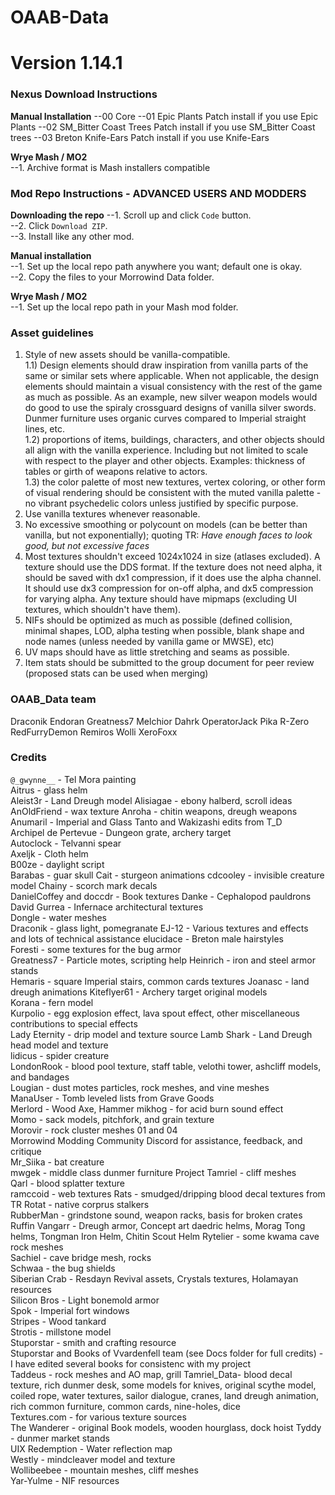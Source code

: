 # OAAB-Data
# Version 1.14.1

### Nexus Download Instructions
**Manual Installation**
--00 Core
--01 Epic Plants Patch				install if you use Epic Plants
--02 SM_Bitter Coast Trees Patch	install if you use SM_Bitter Coast trees
--03 Breton Knife-Ears Patch		install if you use Knife-Ears


**Wrye Mash / MO2**  
--1. Archive format is Mash installers compatible

### Mod Repo Instructions - ADVANCED USERS AND MODDERS
**Downloading the repo**
--1. Scroll up and click `Code` button.  
--2. Click `Download ZIP`.  
--3. Install like any other mod.  
  
**Manual installation**  
--1. Set up the local repo path anywhere you want; default one is okay.  
--2. Copy the files to your Morrowind Data folder.  

**Wrye Mash / MO2**  
--1. Set up the local repo path in your Mash mod folder.  

### Asset guidelines
1) Style of new assets should be vanilla-compatible.  
1.1) Design elements should draw inspiration from vanilla parts of the same or similar sets where applicable. When not applicable, the design elements should maintain a visual consistency with the rest of the game as much as possible. As an example, new silver weapon models would do good to use the spiraly crossguard designs of vanilla silver swords. Dunmer furniture uses organic curves compared to Imperial straight lines, etc.  
1.2) proportions of items, buildings, characters, and other objects should all align with the vanilla experience. Including but not limited to scale with respect to the player and other objects. Examples: thickness of tables or girth of weapons relative to actors.  
1.3) the color palette of most new textures, vertex coloring, or other form of visual rendering should be consistent with the muted vanilla palette - no vibrant psychedelic colors unless justified by specific purpose.  
2) Use vanilla textures whenever reasonable.  
3) No excessive smoothing or polycount on models (can be better than vanilla, but not exponentially); quoting TR: *Have enough faces to look good, but not excessive faces*  
4) Most textures shouldn't exceed 1024x1024 in size (atlases excluded). A texture should use the DDS format. If the texture does not need alpha, it should be saved with dx1 compression, if it does use the alpha channel. It should use dx3 compression for on-off alpha, and dx5 compression for varying alpha. Any texture should have mipmaps (excluding UI textures, which shouldn't have them).  
5) NIFs should be optimized as much as possible (defined collision, minimal shapes, LOD, alpha testing when possible, blank shape and node names (unless needed by vanilla game or MWSE), etc)  
6) UV maps should have as little stretching and seams as possible.  
7) Item stats should be submitted to the group document for peer review (proposed stats can be used when merging)  

  
### OAAB_Data team
Draconik
Endoran
Greatness7
Melchior Dahrk
OperatorJack
Pika
R-Zero
RedFurryDemon 
Remiros
Wolli
XeroFoxx

  
### Credits
`@_gwynne__` - Tel Mora painting  
Aitrus - glass helm  
Aleist3r - Land Dreugh model
Alisiagae - ebony halberd, scroll ideas
AnOldFriend - wax texture
Anroha - chitin weapons, dreugh weapons
Anumaril - Imperial and Glass Tanto and Wakizashi edits from T_D  
Archipel de Pertevue - Dungeon grate, archery target  
Autoclock - Telvanni spear  
Axeljk - Cloth helm  
B00ze - daylight script  
Barabas - guar skull
Cait - sturgeon animations
cdcooley - invisible creature model
Chainy - scorch mark decals  
DanielCoffey and doccdr - Book textures
Danke - Cephalopod pauldrons  
David Gurrea - Infernace architectural textures  
Dongle - water meshes  
Draconik - glass light, pomegranate
EJ-12 - Various textures and effects and lots of technical assistance
elucidace - Breton male hairstyles  
Foresti - some textures for the bug armor  
Greatness7 - Particle motes, scripting help
Heinrich - iron and steel armor stands  
Hemaris - square Imperial stairs, common cards textures
Joanasc - land dreugh animations
Kiteflyer61 - Archery target original models  
Korana - fern model  
Kurpolio - egg explosion effect, lava spout effect, other miscellaneous contributions to special effects  
Lady Eternity - drip model and texture source
Lamb Shark - Land Dreugh head model and texture  
lidicus - spider creature  
LondonRook - blood pool texture, staff table, velothi tower, ashcliff models, and bandages  
Lougian - dust motes particles, rock meshes, and vine meshes  
ManaUser - Tomb leveled lists from Grave Goods  
Merlord - Wood Axe, Hammer
mikhog - for acid burn sound effect  
Momo - sack models, pitchfork, and grain texture  
Morovir - rock cluster meshes 01 and 04  
Morrowind Modding Community Discord for assistance, feedback, and critique  
Mr_Siika - bat creature  
mwgek - middle class dunmer furniture
Project Tamriel - cliff meshes  
Qarl - blood splatter texture  
ramccoid - web textures
Rats - smudged/dripping blood decal textures from TR 
Rotat - native corprus stalkers  
RubberMan - grindstone sound, weapon racks, basis for broken crates
Ruffin Vangarr - Dreugh armor, Concept art daedric helms, Morag Tong helms, Tongman Iron Helm, Chitin Scout Helm
Rytelier - some kwama cave rock meshes  
Sachiel - cave bridge mesh, rocks  
Schwaa - the bug shields  
Siberian Crab - Resdayn Revival assets, Crystals textures, Holamayan resources  
Silicon Bros - Light bonemold armor  
Spok - Imperial fort windows  
Stripes - Wood tankard  
Strotis - millstone model  
Stuporstar - smith and crafting resource  
Stuporstar and Books of Vvardenfell team (see Docs folder for full credits) - I have edited several books for consistenc with my project  
Taddeus - rock meshes and AO map, grill
Tamriel_Data- blood decal texture, rich dunmer desk, some models for knives, original scythe model, coiled rope, water textures, sailor dialogue, cranes, land dreugh animation, rich common furniture, common cards, nine-holes, dice  
Textures.com - for various texture sources  
The Wanderer - original Book models, wooden hourglass, dock hoist
Tyddy - dunmer market stands  
UIX Redemption - Water reflection map  
Westly - mindcleaver model and texture  
Wollibeebee - mountain meshes, cliff meshes  
Yar-Yulme - NIF resources  
